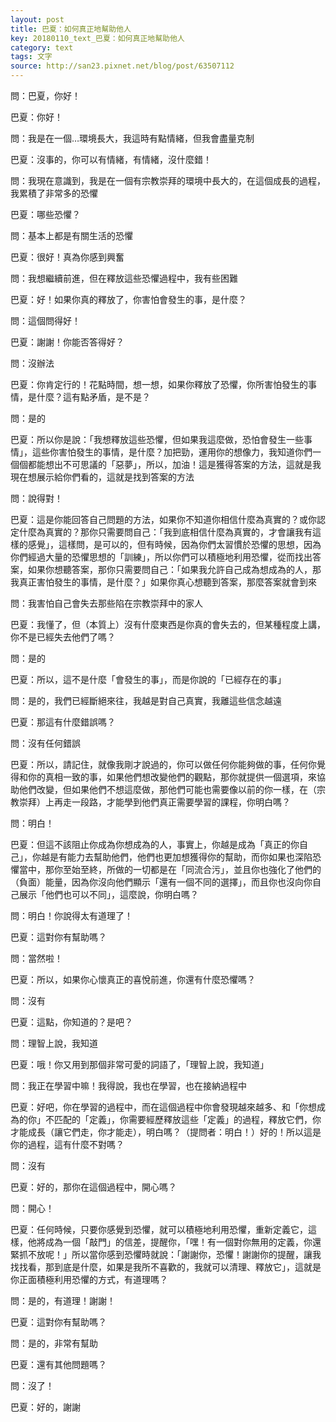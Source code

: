 ```yaml
---
layout: post
title: 巴夏：如何真正地幫助他人
key: 20180110_text_巴夏：如何真正地幫助他人
category: text
tags: 文字
source: http://san23.pixnet.net/blog/post/63507112
---
```



問：巴夏，你好！

巴夏：你好！

問：我是在一個…環境長大，我這時有點情緒，但我會盡量克制

巴夏：沒事的，你可以有情緒，有情緒，沒什麼錯！

問：我現在意識到，我是在一個有宗教崇拜的環境中長大的，在這個成長的過程，我累積了非常多的恐懼

巴夏：哪些恐懼？

問：基本上都是有關生活的恐懼

巴夏：很好！真為你感到興奮

問：我想繼續前進，但在釋放這些恐懼過程中，我有些困難

巴夏：好！如果你真的釋放了，你害怕會發生的事，是什麼？

問：這個問得好！

巴夏：謝謝！你能否答得好？

問：沒辦法

巴夏：你肯定行的！花點時間，想一想，如果你釋放了恐懼，你所害怕發生的事情，是什麼？這有點矛盾，是不是？

問：是的

巴夏：所以你是說：「我想釋放這些恐懼，但如果我這麼做，恐怕會發生一些事情」，這些你害怕發生的事情，是什麼？加把勁，運用你的想像力，我知道你們一個個都能想出不可思議的「惡夢」，所以，加油！這是獲得答案的方法，這就是我現在想展示給你們看的，這就是找到答案的方法

問：說得對！

巴夏：這是你能回答自己問題的方法，如果你不知道你相信什麼為真實的？或你認定什麼為真實的？那你只需要問自己：「我到底相信什麼為真實的，才會讓我有這樣的感覺」，這樣問，是可以的，但有時候，因為你們太習慣於恐懼的思想，因為你們經過大量的恐懼思想的「訓練」，所以你們可以積極地利用恐懼，從而找出答案，如果你想聽答案，那你只需要問自己：「如果我允許自己成為想成為的人，那我真正害怕發生的事情，是什麼？」如果你真心想聽到答案，那麼答案就會到來

問：我害怕自己會失去那些陷在宗教崇拜中的家人

巴夏：我懂了，但（本質上）沒有什麼東西是你真的會失去的，但某種程度上講，你不是已經失去他們了嗎？

問：是的

巴夏：所以，這不是什麼「會發生的事」，而是你說的「已經存在的事」

問：是的，我們已經斷絕來往，我越是對自己真實，我離這些信念越遠

巴夏：那這有什麼錯誤嗎？

問：沒有任何錯誤

巴夏：所以，請記住，就像我剛才說過的，你可以做任何你能夠做的事，任何你覺得和你的真相一致的事，如果他們想改變他們的觀點，那你就提供一個選項，來協助他們改變，但如果他們不想這麼做，那他們可能也需要像以前的你一樣，在（宗教崇拜）上再走一段路，才能學到他們真正需要學習的課程，你明白嗎？

問：明白！

巴夏：但這不該阻止你成為你想成為的人，事實上，你越是成為「真正的你自己」，你越是有能力去幫助他們，他們也更加想獲得你的幫助，而你如果也深陷恐懼當中，那你至始至終，所做的一切都是在「同流合污」，並且你也強化了他們的（負面）能量，因為你沒向他們顯示「還有一個不同的選擇」，而且你也沒向你自己展示「他們也可以不同」，這麼說，你明白嗎？

問：明白！你說得太有道理了！

巴夏：這對你有幫助嗎？

問：當然啦！

巴夏：所以，如果你心懷真正的喜悅前進，你還有什麼恐懼嗎？

問：沒有

巴夏：這點，你知道的？是吧？

問：理智上說，我知道

巴夏：哦！你又用到那個非常可愛的詞語了，「理智上說，我知道」

問：我正在學習中嘛！我得說，我也在學習，也在接納過程中

巴夏：好吧，你在學習的過程中，而在這個過程中你會發現越來越多、和「你想成為的你」不匹配的「定義」，你需要經歷釋放這些「定義」的過程，釋放它們，你才能成長（讓它們走，你才能走），明白嗎？（提問者：明白！）好的！所以這是你的過程，這有什麼不對嗎？

問：沒有

巴夏：好的，那你在這個過程中，開心嗎？

問：開心！

巴夏：任何時候，只要你感覺到恐懼，就可以積極地利用恐懼，重新定義它，這樣，他將成為一個「敲門」的信差，提醒你，「嘿！有一個對你無用的定義，你還緊抓不放呢！」所以當你感到恐懼時就說：「謝謝你，恐懼！謝謝你的提醒，讓我找找看，那到底是什麼，如果是我所不喜歡的，我就可以清理、釋放它」，這就是你正面積極利用恐懼的方式，有道理嗎？

問：是的，有道理！謝謝！

巴夏：這對你有幫助嗎？

問：是的，非常有幫助

巴夏：還有其他問題嗎？

問：沒了！

巴夏：好的，謝謝
